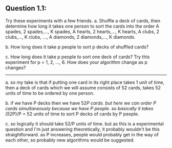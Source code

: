 ## Question 1.1:

Try these experiments with a few friends.
a. Shuffle a deck of cards, then determine how long it takes one person
to sort the cards into the order A spades, 2 spades,..., K spades, A hearts, 2 hearts,..., K hearts,
A clubs, 2 clubs,..., K clubs, ..., A diamonds, 2 diamonds,..., K diamonds.

b. How long does it take p people to sort p decks of shuffled cards?

c. How long does it take p people to sort one deck of cards? Try this
experiment for p = 1, 2, ..., 6. How does your algorithm change as
p changes?

--------------

a. so my take is that if putting one card in its right place takes 1 unit of time, then a deck of 
cards which we will assume consists of 52 cards, takes 52 units of time to be ordered by one person.

b. if we have P decks then we have 52*P cards. but here we can order P cards simultaneously 
because we have P people. so basically it takes (52*P)/P = 52 units of time to sort P decks of cards 
by P people.

c. so logically it should take 52/P units of time. but as this is a experimental question and I'm 
just answering theoretically, it probably wouldn't be this straightforward. as P increases, people 
would probably get in the way of each other, so probably new algorithms would be suggested.